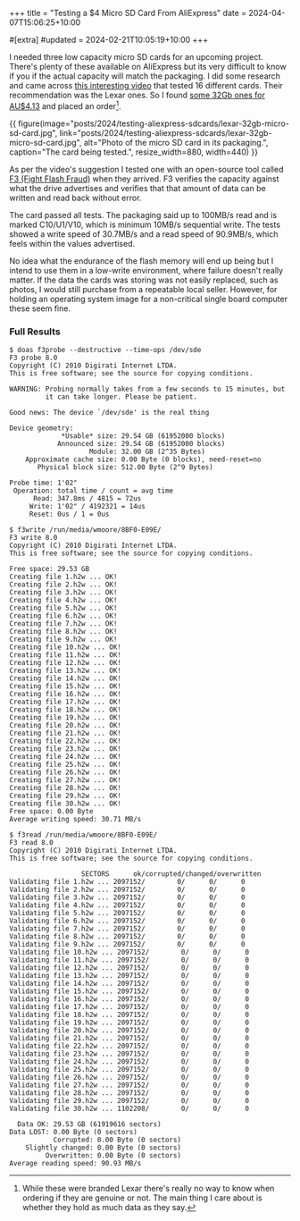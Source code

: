 +++
title = "Testing a $4 Micro SD Card From AliExpress"
date = 2024-04-07T15:06:25+10:00

#[extra]
#updated = 2024-02-21T10:05:19+10:00
+++

I needed three low capacity micro SD cards for an upcoming project. There's
plenty of these available on AliExpress but its very difficult to know if you
if the actual capacity will match the packaging. I did some research and came
across [this interesting video][video] that tested 16 different cards. Their
recommendation was the Lexar ones. So I found [some 32Gb ones for
AU$4.13][mycards] and placed an order[^1].

{{ figure(image="posts/2024/testing-aliexpress-sdcards/lexar-32gb-micro-sd-card.jpg", link="posts/2024/testing-aliexpress-sdcards/lexar-32gb-micro-sd-card.jpg", alt="Photo of the micro SD card in its packaging.", caption="The card being tested.", resize_width=880, width=440) }}

As per the video's suggestion I tested one with an open-source tool called
[F3 (Fight Flash Fraud)][f3] when they arrived. F3 verifies the capacity against
what the drive advertises and verifies that that amount of data can be written
and read back without error.

<!-- more -->

The card passed all tests. The packaging said up to 100MB/s read and is marked
C10/U1/V10, which is minimum 10MB/s sequential write. The tests showed a
write speed of 30.7MB/s and a read speed of 90.9MB/s, which feels within the
values advertised.

No idea what the endurance of the flash memory will end up being but I intend
to use them in a low-write environment, where failure doesn't really matter. If
the data the cards was storing was not easily replaced, such as photos, I
would still purchase from a repeatable local seller. However, for holding an
operating system image for a non-critical single board computer these seem
fine.

### Full Results

```
$ doas f3probe --destructive --time-ops /dev/sde
F3 probe 8.0
Copyright (C) 2010 Digirati Internet LTDA.
This is free software; see the source for copying conditions.

WARNING: Probing normally takes from a few seconds to 15 minutes, but
         it can take longer. Please be patient.

Good news: The device `/dev/sde' is the real thing

Device geometry:
	         *Usable* size: 29.54 GB (61952000 blocks)
	        Announced size: 29.54 GB (61952000 blocks)
	                Module: 32.00 GB (2^35 Bytes)
	Approximate cache size: 0.00 Byte (0 blocks), need-reset=no
	   Physical block size: 512.00 Byte (2^9 Bytes)

Probe time: 1'02"
 Operation: total time / count = avg time
      Read: 347.8ms / 4815 = 72us
     Write: 1'02" / 4192321 = 14us
     Reset: 0us / 1 = 0us

$ f3write /run/media/wmoore/8BF0-E09E/
F3 write 8.0
Copyright (C) 2010 Digirati Internet LTDA.
This is free software; see the source for copying conditions.

Free space: 29.53 GB
Creating file 1.h2w ... OK!
Creating file 2.h2w ... OK!
Creating file 3.h2w ... OK!
Creating file 4.h2w ... OK!
Creating file 5.h2w ... OK!
Creating file 6.h2w ... OK!
Creating file 7.h2w ... OK!
Creating file 8.h2w ... OK!
Creating file 9.h2w ... OK!
Creating file 10.h2w ... OK!
Creating file 11.h2w ... OK!
Creating file 12.h2w ... OK!
Creating file 13.h2w ... OK!
Creating file 14.h2w ... OK!
Creating file 15.h2w ... OK!
Creating file 16.h2w ... OK!
Creating file 17.h2w ... OK!
Creating file 18.h2w ... OK!
Creating file 19.h2w ... OK!
Creating file 20.h2w ... OK!
Creating file 21.h2w ... OK!
Creating file 22.h2w ... OK!
Creating file 23.h2w ... OK!
Creating file 24.h2w ... OK!
Creating file 25.h2w ... OK!
Creating file 26.h2w ... OK!
Creating file 27.h2w ... OK!
Creating file 28.h2w ... OK!
Creating file 29.h2w ... OK!
Creating file 30.h2w ... OK!
Free space: 0.00 Byte
Average writing speed: 30.71 MB/s

$ f3read /run/media/wmoore/8BF0-E09E/
F3 read 8.0
Copyright (C) 2010 Digirati Internet LTDA.
This is free software; see the source for copying conditions.

                  SECTORS      ok/corrupted/changed/overwritten
Validating file 1.h2w ... 2097152/        0/      0/      0
Validating file 2.h2w ... 2097152/        0/      0/      0
Validating file 3.h2w ... 2097152/        0/      0/      0
Validating file 4.h2w ... 2097152/        0/      0/      0
Validating file 5.h2w ... 2097152/        0/      0/      0
Validating file 6.h2w ... 2097152/        0/      0/      0
Validating file 7.h2w ... 2097152/        0/      0/      0
Validating file 8.h2w ... 2097152/        0/      0/      0
Validating file 9.h2w ... 2097152/        0/      0/      0
Validating file 10.h2w ... 2097152/        0/      0/      0
Validating file 11.h2w ... 2097152/        0/      0/      0
Validating file 12.h2w ... 2097152/        0/      0/      0
Validating file 13.h2w ... 2097152/        0/      0/      0
Validating file 14.h2w ... 2097152/        0/      0/      0
Validating file 15.h2w ... 2097152/        0/      0/      0
Validating file 16.h2w ... 2097152/        0/      0/      0
Validating file 17.h2w ... 2097152/        0/      0/      0
Validating file 18.h2w ... 2097152/        0/      0/      0
Validating file 19.h2w ... 2097152/        0/      0/      0
Validating file 20.h2w ... 2097152/        0/      0/      0
Validating file 21.h2w ... 2097152/        0/      0/      0
Validating file 22.h2w ... 2097152/        0/      0/      0
Validating file 23.h2w ... 2097152/        0/      0/      0
Validating file 24.h2w ... 2097152/        0/      0/      0
Validating file 25.h2w ... 2097152/        0/      0/      0
Validating file 26.h2w ... 2097152/        0/      0/      0
Validating file 27.h2w ... 2097152/        0/      0/      0
Validating file 28.h2w ... 2097152/        0/      0/      0
Validating file 29.h2w ... 2097152/        0/      0/      0
Validating file 30.h2w ... 1102208/        0/      0/      0

  Data OK: 29.53 GB (61919616 sectors)
Data LOST: 0.00 Byte (0 sectors)
	       Corrupted: 0.00 Byte (0 sectors)
	Slightly changed: 0.00 Byte (0 sectors)
	     Overwritten: 0.00 Byte (0 sectors)
Average reading speed: 90.93 MB/s
```

[^1]: While these were branded Lexar there's really no way to know when ordering if they are
genuine or not. The main thing I care about is whether they hold as much data as they say.

[f3]: https://github.com/AltraMayor/f3
[video]: https://www.youtube.com/watch?v=efwDleEJY2w
[mycards]: https://www.aliexpress.com/item/1005005956657740.html
